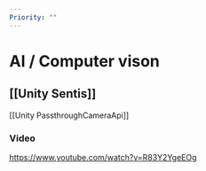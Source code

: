 ```yaml
---
Priority: ""
---
```



# AI / Computer vison
## [[Unity Sentis]]

[[Unity PassthroughCameraApi]]


### Video
https://www.youtube.com/watch?v=R83Y2YgeEOg



